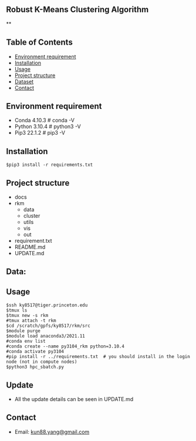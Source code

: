 ## Robust K-Means Clustering Algorithm

**

## Table of Contents

* [Environment requirement](#Environment)
* [Installation](#Installation)
* [Usage](#Usage)
* [Project structure](#Project)
* [Dataset](#Dataset)
* [Contact](#contact)

<!-- * [License](#license) -->

## Environment requirement <a name="Environment"></a>

- Conda 4.10.3 # conda -V
- Python 3.10.4 # python3 -V
- Pip3 22.1.2 # pip3 -V

## Installation  <a name="Installation"></a>

`$pip3 install -r requirements.txt`

## Project structure <a name="Project"></a>

- docs
- rkm
    - data
    - cluster
    - utils
    - vis
    - out
- requirement.txt
- README.md
- UPDATE.md

## Data:

[//]: # (- GAUSSIAN3: _simulated 2 clusters from 2 Gaussian distributions._)

[//]: # (- MNIST: _handwritten datasets: https://yann.lecun.com/exdb/mnist/ or https://web.archive.org/web/20160828233817/http://yann.lecun.com/exdb/mnist/index.html)

[//]: # (- NBAIOT: _IoT dataset: https://archive.ics.uci.edu/ml/datasets/detection_of_IoT_botnet_attacks_N_BaIoT)

## Usage

```shell
$ssh ky8517@tiger.princeton.edu
$tmux ls
$tmux new -s rkm
#tmux attach -t rkm
$cd /scratch/gpfs/ky8517/rkm/src
$module purge
$module load anaconda3/2021.11
#conda env list
#conda create --name py3104_rkm python=3.10.4
#conda activate py3104
#pip install -r ../requirements.txt  # you should install in the login node (not in compute nodes)
$python3 hpc_sbatch.py
```

[//]: # ()

[//]: # (Note that in R_5000.sh,)

[//]: # (_process_batch.py &#40;for synthetic datasets&#41; and  )

[//]: # (process_batch_real.py &#40;for real-world datasets&#41;_)

[//]: # ()

[//]: # ($ssh ky8517@nobel.princeton.edu)

[//]: # ($sshfs ky8517@nobel.princeton.edu:/u/ky8517/ nobel -o volname=nobel)

[//]: # ($killall -u ky8517)

[//]: # (# download all from the remote server)

[//]: # ()

[//]: # ($rsync -azP ky8517@nobel.princeton.edu:/u/ky8517/rkm/rkm_final/out .)

## Update

- All the update details can be seen in UPDATE.md

## Contact

- Email: kun88.yang@gmail.com

[//]: #

[//]: #

[//]: #

[//]: #

[//]: #

[//]: #
